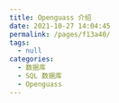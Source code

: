 ```yaml
---
title: Openguass 介绍
date: 2021-10-27 14:04:45
permalink: /pages/f13a40/
tags: 
  - null
categories: 
  - 数据库
  - SQL 数据库
  - Openguass
---
```

